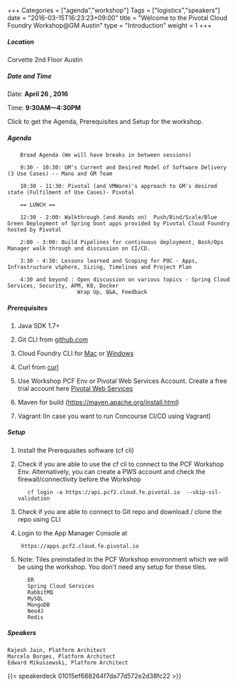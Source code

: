 +++
Categories = ["agenda","workshop"]
Tags = ["logistics","speakers"]
date = "2016-03-15T16:23:23+09:00"
title = "Welcome to the Pivotal Cloud Foundry Workshop@GM Austin"
type = "Introduction"
weight = 1
+++
##### Location

Corvette 2nd Floor Austin

##### Date and Time
Date: **April 26 , 2016**

Time: **9:30AM—4:30PM**

Click to get the Agenda, Prerequisites and Setup for the workshop.

<!--more-->

##### Agenda

        Broad Agenda (We will have breaks in between sessions)

        9:30 - 10:30: GM's Current and Desired Model of Software Delivery (3 Use Cases) -- Mano and GM Team

        10:30 - 11:30: Pivotal (and VMWare)'s approach to GM's desired state (Fulfilment of Use Cases)- Pivotal

        == LUNCH ==

        12:30 - 2:00: Walkthrough (and Hands on)  Push/Bind/Scale/Blue Green Deployment of Spring boot apps provided by Pivotal Cloud Foundry hosted by Pivotal

        2:00 - 3:00: Build Pipelines for continuous deployment, Bosh/Ops Manager walk through and discussion on CI/CD.

        3:30 - 4:30: Lessons learned and Scoping for POC - Apps, Infrastructure vSphere, Sizing, Timelines and Project Plan

        4:30 and beyond : Open discussion on various topics - Spring Cloud Services, Security, APM, K8, Docker
                          Wrap Up, Q&A, Feedback


##### Prerequisites
1. Java SDK 1.7+

2. Git CLI from [github.com](https://mac.github.com/)

3. Cloud Foundry CLI for [Mac](https://github.com/cloudfoundry/cli/releases) or [Windows](http://docs.cloudfoundry.org/devguide/installcf/install-go-cli.html#windows)

4. Curl from [curl](http://curl.haxx.se/)

5. Use Workshop PCF Env or Pivotal Web Services Account.  Create a free trial account here [Pivotal Web Services](http://run.pivotal.io/)

6. Maven for build (https://maven.apache.org/install.html)

7. Vagrant (In case you want to run Concourse CI/CD using Vagrant)

##### Setup

1. Install the Prerequisites software (cf cli)

2. Check if you are able to use the cf cli to connect to the PCF Workshop Env. Alternatively, you can create a PWS account and check the firewall/connectivity before the Workshop

          cf login -a https://api.pcf2.cloud.fe.pivotal.io  --skip-ssl-validation

3. Check if you are able to connect to Git repo and download / clone the repo using CLI
4. Login to the App Manager Console at

        https://apps.pcf2.cloud.fe.pivotal.io

5. Note: Tiles preinstalled in the PCF Workshop environment which we will be using the workshop. You don't need any setup for these tiles.

          ER
          Spring Cloud Services
          RabbitMQ
          MySQL
          MongoDB
          Neo4J
          Redis


##### Speakers

    Rajesh Jain, Platform Architect
    Marcelo Borges, Platform Architect
    Edward Mikuszewski, Platform Architect



{{< speakerdeck 01015ef688264f7da77d572e2d38fc22 >}}
